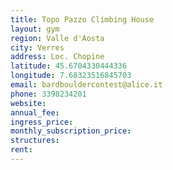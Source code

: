 ```yaml
---
title: Topo Pazzo Climbing House
layout: gym
region: Valle d'Aosta
city: Verres
address: Loc. Chopine
latitude: 45.6704330444336
longitude: 7.68323516845703
email: bardbouldercontest@alice.it
phone: 3398234201
website: 
annual_fee: 
ingress_price: 
monthly_subscription_price: 
structures: 
rent: 
---
```


